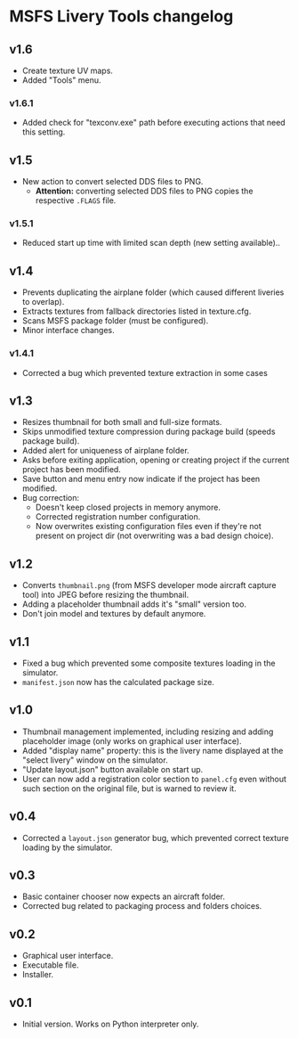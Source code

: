 # MSFS Livery Tools changelog

## v1.6

* Create texture UV maps.
* Added "Tools" menu.

### v1.6.1

* Added check for "texconv.exe" path before executing actions that need this setting.

## v1.5

* New action to convert selected DDS files to PNG.
  * **Attention:** converting selected DDS files to PNG copies the respective `.FLAGS`
  file.

### v1.5.1

* Reduced start up time with limited scan depth (new setting available)..

## v1.4

* Prevents duplicating the airplane folder (which caused different liveries to overlap).
* Extracts textures from fallback directories listed in texture.cfg.
* Scans MSFS package folder (must be configured).
* Minor interface changes.

### v1.4.1

* Corrected a bug which prevented texture extraction in some cases

## v1.3

* Resizes thumbnail for both small and full-size formats.
* Skips unmodified texture compression during package build (speeds package build).
* Added alert for uniqueness of airplane folder.
* Asks before exiting application, opening or creating project if the current project has been modified.
* Save button and menu entry now indicate if the project has been modified.
* Bug correction:
  * Doesn't keep closed projects in memory anymore.
  * Corrected registration number configuration.
  * Now overwrites existing configuration files even if they're not present on project dir (not overwriting was a bad design choice).

## v1.2

* Converts `thumbnail.png` (from MSFS developer mode aircraft capture tool) into JPEG before resizing
the thumbnail.
* Adding a placeholder thumbnail adds it's "small" version too.
* Don't join model and textures by default anymore.

## v1.1

* Fixed a bug which prevented some composite textures loading in the simulator.
* `manifest.json` now has the calculated package size.

## v1.0

* Thumbnail management implemented, including resizing and adding placeholder image (only works on graphical user interface).
* Added "display name" property: this is the livery name displayed at the "select livery" window on the
simulator.
* "Update layout.json" button available on start up.
* User can now add a registration color section to `panel.cfg` even without such section on the
original file, but is warned to review it.

## v0.4

* Corrected a `layout.json` generator bug, which prevented correct texture loading by the simulator.

## v0.3

* Basic container chooser now expects an aircraft folder.
* Corrected bug related to packaging process and folders choices.

## v0.2

* Graphical user interface.
* Executable file.
* Installer.

## v0.1

* Initial version. Works on Python interpreter only.
